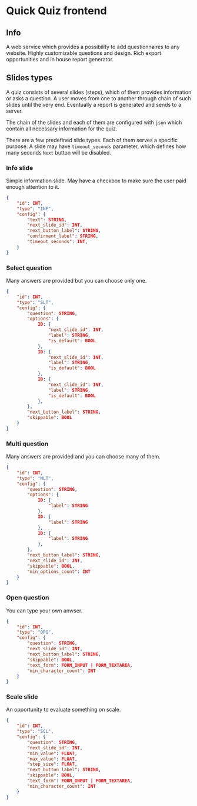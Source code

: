 # Quick Quiz frontend

## Info
A web service which provides a possibility to add questionnaires to any website. Highly customizable questions and design. Rich export opportunities and in house report generator.

## Slides types
A quiz consists of several slides (steps), which of them provides information or asks a question. A user moves from one to another through chain of such slides until the very end. Eventually a report is generated and sends to a server.

The chain of the slides and each of them are configured with `json` which contain all necessary information for the quiz.

There are a few predefined slide types. Each of them serves a specific purpose. A slide may have `timeout_seconds` parameter, which defines how many seconds `Next` button will be disabled.

### Info slide
Simple information slide. May have a checkbox to make sure the user paid enough attention to it.

```json
{
    "id": INT,
    "type": "INF",
    "config": {
        "text": STRING,
        "next_slide_id": INT,
        "next_button_label": STRING,
        "confirment_label": STRING,
        "timeout_seconds": INT,
    }
}
```

### Select question
Many answers are provided but you can choose only one.

```json
{
    "id": INT,
    "type": "SLT",
    "config": {
        "question": STRING,
        "options": {
            ID: {
                "next_slide_id": INT,
                "label": STRING,
                "is_default": BOOL
            },
            ID: {
                "next_slide_id": INT,
                "label": STRING,
                "is_default": BOOL
            },
            ID: {
                "next_slide_id": INT,
                "label": STRING,
                "is_default": BOOL
            },
        },
        "next_button_label": STRING,
        "skippable": BOOL
    }
}

```

### Multi question
Many answers are provided and you can choose many of them.

```json
{
    "id": INT,
    "type": "MLT",
    "config": {
        "question": STRING,
        "options": {
            ID: {
                "label": STRING
            },
            ID: {
                "label": STRING
            },
            ID: {
                "label": STRING
            },
        },
        "next_button_label": STRING,
        "next_slide_id": INT,
        "skippable": BOOL,
        "min_options_count": INT
    }
}
```

### Open question
You can type your own anwser.

```json
{
    "id": INT,
    "type": "OPQ",
    "config": {
        "question": STRING,
        "next_slide_id": INT,
        "next_button_label": STRING,
        "skippable": BOOL,
        "text_form": FORM_INPUT | FORM_TEXTAREA,
        "min_character_count": INT
    }
}
```

### Scale slide
An opportunity to evaluate something on scale.

```json
{
    "id": INT,
    "type": "SCL",
    "config": {
        "question": STRING,
        "next_slide_id": INT,
        "min_value": FLOAT,
        "max_value": FLOAT,
        "step_size": FLOAT,
        "next_button_label": STRING,
        "skippable": BOOL,
        "text_form": FORM_INPUT | FORM_TEXTAREA,
        "min_character_count": INT
    }
}
```
